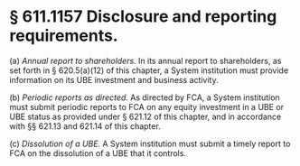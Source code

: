 # § 611.1157   Disclosure and reporting requirements.

(a) *Annual report to shareholders.* In its annual report to shareholders, as set forth in § 620.5(a)(12) of this chapter, a System institution must provide information on its UBE investment and business activity.


(b) *Periodic reports as directed.* As directed by FCA, a System institution must submit periodic reports to FCA on any equity investment in a UBE or UBE status as provided under § 621.12 of this chapter, and in accordance with §§ 621.13 and 621.14 of this chapter.


(c) *Dissolution of a UBE.* A System institution must submit a timely report to FCA on the dissolution of a UBE that it controls.




